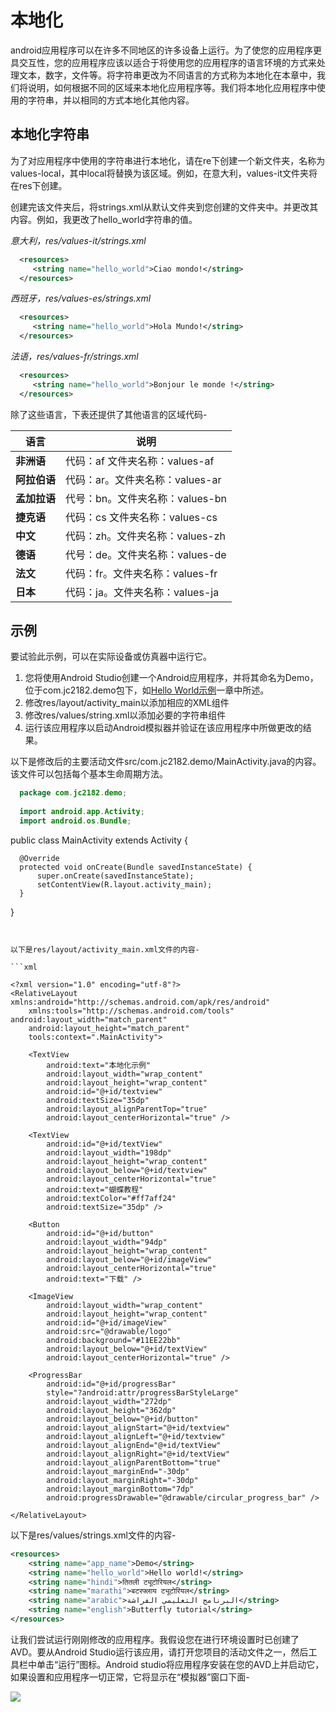 # 本地化
  
  android应用程序可以在许多不同地区的许多设备上运行。为了使您的应用程序更具交互性，您的应用程序应该以适合于将使用您的应用程序的语言环境的方式来处理文本，数字，文件等。将字符串更改为不同语言的方式称为本地化在本章中，我们将说明，如何根据不同的区域来本地化应用程序等。我们将本地化应用程序中使用的字符串，并以相同的方式本地化其他内容。


  
  ## 本地化字符串
  
  为了对应用程序中使用的字符串进行本地化，请在re下创建一个新文件夹，名称为values-local，其中local将替换为该区域。例如，在意大利，values-it文件夹将在res下创建。
  
  创建完该文件夹后，将strings.xml从默认文件夹到您创建的文件夹中。并更改其内容。例如，我更改了hello_world字符串的值。
  
  *意大利，res/values-it/strings.xml*
  
```xml
  <resources>
     <string name="hello_world">Ciao mondo!</string>
  </resources>
```
  
  
  
  *西班牙，res/values-es/strings.xml*
  
```xml
  <resources>
     <string name="hello_world">Hola Mundo!</string>
  </resources>
```
  
  
  
  *法语，res/values-fr/strings.xml*
  
```xml
  <resources>
     <string name="hello_world">Bonjour le monde !</string>
  </resources>
```
  
  
  
  除了这些语言，下表还提供了其他语言的区域代码-
  
  | 语言         | 说明                            |
  | ------------ | ------------------------------- |
  | **非洲语**   | 代码：af 文件夹名称：values-af  |
  | **阿拉伯语** | 代码：ar。文件夹名称：values-ar |
  | **孟加拉语** | 代号：bn。文件夹名称：values-bn |
  | **捷克语**   | 代码：cs 文件夹名称：values-cs  |
  | **中文**     | 代码：zh。文件夹名称：values-zh |
  | **德语**     | 代号：de。文件夹名称：values-de |
  | **法文**     | 代码：fr。文件夹名称：values-fr |
  | **日本**     | 代码：ja。文件夹名称：values-ja |


  
  ## 示例
  
  要试验此示例，可以在实际设备或仿真器中运行它。
  
  1. 您将使用Android Studio创建一个Android应用程序，并将其命名为Demo，位于com.jc2182.demo包下，如[Hello World示例](https://www.jc2182.com/andriod/android-hello-world.html)一章中所述。
  2. 修改res/layout/activity_main以添加相应的XML组件
  3. 修改res/values/string.xml以添加必要的字符串组件
  4. 运行该应用程序以启动Android模拟器并验证在该应用程序中所做更改的结果。
  
  以下是修改后的主要活动文件src/com.jc2182.demo/MainActivity.java的内容。该文件可以包括每个基本生命周期方法。
  
```java
  package com.jc2182.demo;
  
  import android.app.Activity;
  import android.os.Bundle;
```

  public class MainActivity extends Activity {

      @Override
      protected void onCreate(Bundle savedInstanceState) {
          super.onCreate(savedInstanceState);
          setContentView(R.layout.activity_main);
      }

  }

```


以下是res/layout/activity_main.xml文件的内容-

```xml

<?xml version="1.0" encoding="utf-8"?>
<RelativeLayout xmlns:android="http://schemas.android.com/apk/res/android"
    xmlns:tools="http://schemas.android.com/tools" android:layout_width="match_parent"
    android:layout_height="match_parent"
    tools:context=".MainActivity">

    <TextView
        android:text="本地化示例"
        android:layout_width="wrap_content"
        android:layout_height="wrap_content"
        android:id="@+id/textview"
        android:textSize="35dp"
        android:layout_alignParentTop="true"
        android:layout_centerHorizontal="true" />

    <TextView
        android:id="@+id/textView"
        android:layout_width="198dp"
        android:layout_height="wrap_content"
        android:layout_below="@+id/textview"
        android:layout_centerHorizontal="true"
        android:text="蝴蝶教程"
        android:textColor="#ff7aff24"
        android:textSize="35dp" />

    <Button
        android:id="@+id/button"
        android:layout_width="94dp"
        android:layout_height="wrap_content"
        android:layout_below="@+id/imageView"
        android:layout_centerHorizontal="true"
        android:text="下载" />

    <ImageView
        android:layout_width="wrap_content"
        android:layout_height="wrap_content"
        android:id="@+id/imageView"
        android:src="@drawable/logo"
        android:background="#11EE22bb"
        android:layout_below="@+id/textView"
        android:layout_centerHorizontal="true" />

    <ProgressBar
        android:id="@+id/progressBar"
        style="?android:attr/progressBarStyleLarge"
        android:layout_width="272dp"
        android:layout_height="362dp"
        android:layout_below="@+id/button"
        android:layout_alignStart="@+id/textview"
        android:layout_alignLeft="@+id/textview"
        android:layout_alignEnd="@+id/textView"
        android:layout_alignRight="@+id/textView"
        android:layout_alignParentBottom="true"
        android:layout_marginEnd="-30dp"
        android:layout_marginRight="-30dp"
        android:layout_marginBottom="7dp"
        android:progressDrawable="@drawable/circular_progress_bar" />

</RelativeLayout>
```

  

  以下是res/values/strings.xml文件的内容-

```xml
<resources>
    <string name="app_name">Demo</string>
    <string name="hello_world">Hello world!</string>
    <string name="hindi">तितली ट्यूटोरियल</string>
    <string name="marathi">बटरफ्लाय ट्यूटोरियल</string>
    <string name="arabic">البرنامج التعليمي الفراشة</string>
    <string name="english">Butterfly tutorial</string>
</resources>
```

  

  让我们尝试运行刚刚修改的应用程序。我假设您在进行环境设置时已创建了AVD。要从Android Studio运行该应用，请打开您项目的活动文件之一，然后工具栏中单击“运行”图标。Android studio将应用程序安装在您的AVD上并启动它，如果设置和应用程序一切正常，它将显示在“模拟器”窗口下面-

  ![](https://www.jc2182.com/images/android/localtion1.png)
